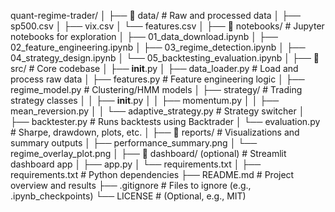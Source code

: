 
quant-regime-trader/
│
├── 📁 data/                         # Raw and processed data
│   ├── sp500.csv
│   ├── vix.csv
│   └── features.csv
│
├── 📁 notebooks/                   # Jupyter notebooks for exploration
│   ├── 01_data_download.ipynb
│   ├── 02_feature_engineering.ipynb
│   ├── 03_regime_detection.ipynb
│   ├── 04_strategy_design.ipynb
│   └── 05_backtesting_evaluation.ipynb
│
├── 📁 src/                         # Core codebase
│   ├── __init__.py
│   ├── data_loader.py             # Load and process raw data
│   ├── features.py                # Feature engineering logic
│   ├── regime_model.py            # Clustering/HMM models
│   ├── strategy/                  # Trading strategy classes
│   │   ├── __init__.py
│   │   ├── momentum.py
│   │   ├── mean_reversion.py
│   │   └── adaptive_strategy.py   # Strategy switcher
│   ├── backtester.py              # Runs backtests using Backtrader
│   └── evaluation.py              # Sharpe, drawdown, plots, etc.
│
├── 📁 reports/                     # Visualizations and summary outputs
│   ├── performance_summary.png
│   └── regime_overlay_plot.png
│
├── 📁 dashboard/ (optional)       # Streamlit dashboard app
│   ├── app.py
│   └── requirements.txt
│
├── requirements.txt               # Python dependencies
├── README.md                      # Project overview and results
├── .gitignore                     # Files to ignore (e.g., .ipynb_checkpoints)
└── LICENSE                        # (Optional, e.g., MIT)
